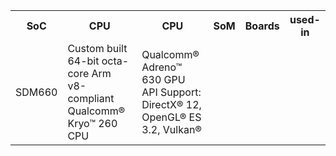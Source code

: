  <table>
  <tr>
    <th>SoC</th>
    <th style="white-space:nowrap">CPU</th>
    <th>CPU</th>
    <th>SoM</th>
    <th>Boards</th>
    <th>used-in</th>
  </tr>
  <tr>
    <td>SDM660</td>
    <td>
      Custom built 64-bit octa-core Arm v8-compliant Qualcomm® Kryo™ 260 CPU
    </td>
    <td>
      Qualcomm® Adreno™ 630 GPU<br>API Support: DirectX® 12, OpenGL® ES 3.2, Vulkan®
    </td>
  </tr>
</table> 
